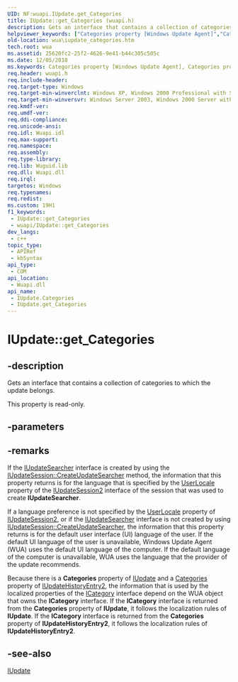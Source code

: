 ```yaml
---
UID: NF:wuapi.IUpdate.get_Categories
title: IUpdate::get_Categories (wuapi.h)
description: Gets an interface that contains a collection of categories to which the update belongs.
helpviewer_keywords: ["Categories property [Windows Update Agent]","Categories property [Windows Update Agent]","IUpdate interface","IUpdate interface [Windows Update Agent]","Categories property","IUpdate.Categories","IUpdate.get_Categories","IUpdate::Categories","IUpdate::get_Categories","get_Categories","wua.iupdate_categories","wuapi/IUpdate::Categories","wuapi/IUpdate::get_Categories"]
old-location: wua\iupdate_categories.htm
tech.root: wua
ms.assetid: 25620fc2-25f2-4626-9e41-b44c305c505c
ms.date: 12/05/2018
ms.keywords: Categories property [Windows Update Agent], Categories property [Windows Update Agent],IUpdate interface, IUpdate interface [Windows Update Agent],Categories property, IUpdate.Categories, IUpdate.get_Categories, IUpdate::Categories, IUpdate::get_Categories, get_Categories, wua.iupdate_categories, wuapi/IUpdate::Categories, wuapi/IUpdate::get_Categories
req.header: wuapi.h
req.include-header: 
req.target-type: Windows
req.target-min-winverclnt: Windows XP, Windows 2000 Professional with SP3 [desktop apps only]
req.target-min-winversvr: Windows Server 2003, Windows 2000 Server with SP3 [desktop apps only]
req.kmdf-ver: 
req.umdf-ver: 
req.ddi-compliance: 
req.unicode-ansi: 
req.idl: Wuapi.idl
req.max-support: 
req.namespace: 
req.assembly: 
req.type-library: 
req.lib: Wuguid.lib
req.dll: Wuapi.dll
req.irql: 
targetos: Windows
req.typenames: 
req.redist: 
ms.custom: 19H1
f1_keywords:
 - IUpdate::get_Categories
 - wuapi/IUpdate::get_Categories
dev_langs:
 - c++
topic_type:
 - APIRef
 - kbSyntax
api_type:
 - COM
api_location:
 - Wuapi.dll
api_name:
 - IUpdate.Categories
 - IUpdate.get_Categories
---
```


# IUpdate::get_Categories


## -description

Gets an interface that contains a  collection of categories to which the update belongs.

This property is read-only.

## -parameters

## -remarks

If the <a href="/windows/desktop/api/wuapi/nn-wuapi-iupdatesearcher">IUpdateSearcher</a> interface  is  created by using the <a href="/windows/desktop/api/wuapi/nf-wuapi-iupdatesession-createupdatesearcher">IUpdateSession::CreateUpdateSearcher</a> method, the information  that  this property returns is for the language that is specified by the <a href="/windows/desktop/api/wuapi/nf-wuapi-iupdatesession2-get_userlocale">UserLocale</a> property of the <a href="/windows/desktop/api/wuapi/nn-wuapi-iupdatesession2">IUpdateSession2</a> interface of the session that was used to create <b>IUpdateSearcher</b>.

If a language preference is not specified by the <a href="/windows/desktop/api/wuapi/nf-wuapi-iupdatesession2-get_userlocale">UserLocale</a> property of <a href="/windows/desktop/api/wuapi/nn-wuapi-iupdatesession2">IUpdateSession2</a>, or if the <a href="/windows/desktop/api/wuapi/nn-wuapi-iupdatesearcher">IUpdateSearcher</a> interface is  not  created by using <a href="/windows/desktop/api/wuapi/nf-wuapi-iupdatesession-createupdatesearcher">IUpdateSession::CreateUpdateSearcher</a>, the information  that   this property returns is for the default user interface (UI) language of the user. If the default UI language of the user is unavailable, Windows Update Agent (WUA) uses the default UI language of the computer.   If the default language of the computer is unavailable, WUA uses the language  that  the provider of the  update recommends.

Because there is a <b>Categories</b> property of <a href="/windows/desktop/api/wuapi/nn-wuapi-iupdate">IUpdate</a> and a <a href="/windows/desktop/api/wuapi/nf-wuapi-iupdatehistoryentry2-get_categories">Categories</a> property of <a href="/windows/desktop/api/wuapi/nn-wuapi-iupdatehistoryentry2">IUpdateHistoryEntry2</a>, the information that is used by the localized properties of the <a href="/windows/desktop/api/wuapi/nn-wuapi-icategory">ICategory</a> interface depend on the WUA object that owns the <b>ICategory</b> interface. If the <b>ICategory</b> interface is returned from the <b>Categories</b> property of <b>IUpdate</b>, it follows the localization rules of <b>IUpdate</b>. If the <b>ICategory</b> interface is returned from the <b>Categories</b> property of <b>IUpdateHistoryEntry2</b>, it follows the localization rules of <b>IUpdateHistoryEntry2</b>.

## -see-also

<a href="/windows/desktop/api/wuapi/nn-wuapi-iupdate">IUpdate</a>
